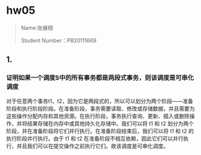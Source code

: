 # hw05

> Name:张展翔
>
> Student Number：PB20111669

## 1.

### 证明如果一个调度S中的所有事务都是两段式事务，则该调度是可串化调度

对于任意两个事务t1，t2，因为它是两段式的，所以可以划分为两个阶段——准备阶段和执行阶段阶段。在准备阶段，事务需要读取、修改或存储数据，并且需要为这些操作分配内存和其他资源。在执行阶段，事务执行查询、更新、插入或删除操作，并将结果存储在内存中或其他持久化存储中。我们可以将 t1 和 t2 划分为两个阶段，并在准备阶段将它们并行执行。在准备阶段结束后，我们可以将 t1 和 t2 的执行阶段并行执行。由于 t1 和 t2 在准备阶段不相互依赖，因此它们可以并行执行，并且我们可以在提交操作之前执行它们。故该调度是可串化调度。



